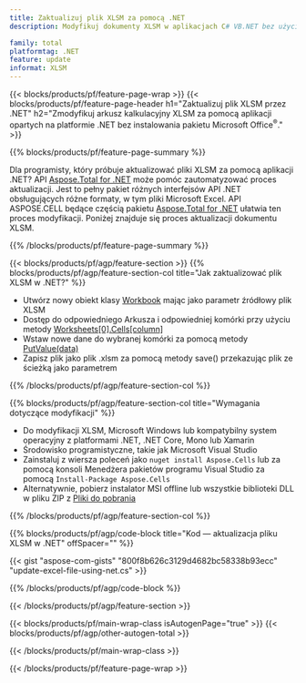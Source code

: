 ```yaml
---
title: Zaktualizuj plik XLSM za pomocą .NET
description: Modyfikuj dokumenty XLSM w aplikacjach C# VB.NET bez użycia programu Microsoft Excel. 

family: total
platformtag: .NET
feature: update
informat: XLSM
---
```

{{< blocks/products/pf/feature-page-wrap >}}
{{< blocks/products/pf/feature-page-header h1="Zaktualizuj plik XLSM przez .NET" h2="Zmodyfikuj arkusz kalkulacyjny XLSM za pomocą aplikacji opartych na platformie .NET bez instalowania pakietu Microsoft Office<sup>&reg;</sup>." >}}

{{% blocks/products/pf/feature-page-summary %}}

Dla programisty, który próbuje aktualizować pliki XLSM za pomocą aplikacji .NET? API [Aspose.Total for .NET](https://products.aspose.com/total/net/) może pomóc zautomatyzować proces aktualizacji. Jest to pełny pakiet różnych interfejsów API .NET obsługujących różne formaty, w tym pliki Microsoft Excel. API ASPOSE.CELL będące częścią pakietu [Aspose.Total for .NET](https://products.aspose.com/total/net/) ułatwia ten proces modyfikacji. Poniżej znajduje się proces aktualizacji dokumentu XLSM.

{{% /blocks/products/pf/feature-page-summary %}}

{{< blocks/products/pf/agp/feature-section >}}
{{% blocks/products/pf/agp/feature-section-col title="Jak zaktualizować plik XLSM w .NET?" %}}

- Utwórz nowy obiekt klasy [Workbook](https://reference.aspose.com/cells/net/aspose.cells/workbook/) mając jako parametr źródłowy plik XLSM
- Dostęp do odpowiedniego Arkusza i odpowiedniej komórki przy użyciu metody [Worksheets[0].Cells[column]](https://reference.aspose.com/cells/net/aspose.cells/worksheet/cells/)
- Wstaw nowe dane do wybranej komórki za pomocą metody [PutValue(data)](https://reference.aspose.com/cells/net/aspose.cells/cell/putvalue/)
- Zapisz plik jako plik .xlsm za pomocą metody save() przekazując plik ze ścieżką jako parametrem

{{% /blocks/products/pf/agp/feature-section-col %}}

{{% blocks/products/pf/agp/feature-section-col title="Wymagania dotyczące modyfikacji" %}}

- Do modyfikacji XLSM, Microsoft Windows lub kompatybilny system operacyjny z platformami .NET, .NET Core, Mono lub Xamarin
- Środowisko programistyczne, takie jak Microsoft Visual Studio 
- Zainstaluj z wiersza poleceń jako ```nuget install Aspose.Cells``` lub za pomocą konsoli Menedżera pakietów programu Visual Studio za pomocą ```Install-Package Aspose.Cells```
- Alternatywnie, pobierz instalator MSI offline lub wszystkie biblioteki DLL w pliku ZIP z [Pliki do pobrania](https://releases.aspose.comcells/net)

{{% /blocks/products/pf/agp/feature-section-col %}}

{{% blocks/products/pf/agp/code-block title="Kod — aktualizacja pliku XLSM w .NET" offSpacer="" %}}

{{< gist "aspose-com-gists" "800f8b626c3129d4682bc58338b93ecc" "update-excel-file-using-net.cs" >}}

{{% /blocks/products/pf/agp/code-block %}}

{{< /blocks/products/pf/agp/feature-section >}}

{{< blocks/products/pf/main-wrap-class isAutogenPage="true" >}}
{{< blocks/products/pf/agp/other-autogen-total >}}

{{< /blocks/products/pf/main-wrap-class >}}

{{< /blocks/products/pf/feature-page-wrap >}}
